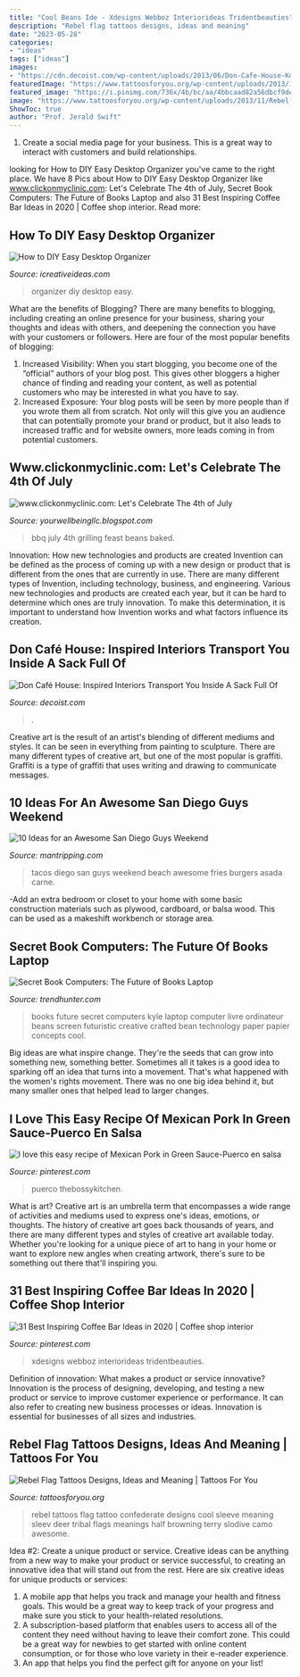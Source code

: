 ```yaml
---
title: "Cool Beans Ide - Xdesigns Webboz Interiorideas Tridentbeauties"
description: "Rebel flag tattoos designs, ideas and meaning"
date: "2023-05-28"
categories:
- "ideas"
tags: ["ideas"]
images:
- "https://cdn.decoist.com/wp-content/uploads/2013/06/Don-Cafe-House-Kosovo-5.jpg"
featuredImage: "https://www.tattoosforyou.org/wp-content/uploads/2013/11/Rebel-Flag-Tattoo.jpg"
featured_image: "https://i.pinimg.com/736x/4b/bc/aa/4bbcaad82a56dbcf9deb0acd4fee5894.jpg"
image: "https://www.tattoosforyou.org/wp-content/uploads/2013/11/Rebel-Flag-Tattoo.jpg"
ShowToc: true
author: "Prof. Jerald Swift"
---
```



1. Create a social media page for your business. This is a great way to interact with customers and build relationships.

	

		
looking for How to DIY Easy Desktop Organizer you've came to the right place. We have 8 Pics about How to DIY Easy Desktop Organizer like www.clickonmyclinic.com: Let&#039;s Celebrate The 4th of July, Secret Book Computers: The Future of Books Laptop and also 31 Best Inspiring Coffee Bar Ideas in 2020 | Coffee shop interior. Read more:
		
    
## How To DIY Easy Desktop Organizer

<img loading=lazy src="https://www.icreativeideas.com/wp-content/uploads/2014/06/How-to-DIY-Easy-Desktop-Organizer-thumb.jpg" onerror="this.onerror=null;this.src='https://tse2.mm.bing.net/th?id=OIP.lvAmvjs9z0ihIb9x957xrgHaHa&amp;pid=15.1';" alt="How to DIY Easy Desktop Organizer">

_Source: icreativeideas.com_

>organizer diy desktop easy. 

	

What are the benefits of Blogging?
There are many benefits to blogging, including creating an online presence for your business, sharing your thoughts and ideas with others, and deepening the connection you have with your customers or followers. Here are four of the most popular benefits of blogging: 
1. Increased Visibility: When you start blogging, you become one of the “official” authors of your blog post. This gives other bloggers a higher chance of finding and reading your content, as well as potential customers who may be interested in what you have to say. 
2. Increased Exposure: Your blog posts will be seen by more people than if you wrote them all from scratch. Not only will this give you an audience that can potentially promote your brand or product, but it also leads to increased traffic and for website owners, more leads coming in from potential customers. 

    
## Www.clickonmyclinic.com: Let&#039;s Celebrate The 4th Of July

<img loading=lazy src="https://lh3.googleusercontent.com/proxy/_ITyZuUZSeqaMS2pt1eH_b5Ntvp8umQdaD-FZFHST9m56GbY4Ymqm1tN18IlE4L-QRqvQ6sHZ0rsCtjfur_2y_zPCkgsAte5v5V4SSfnIeaj2RFn5eOEG4KvLyHHkQ=w1200-h630-p-k-no-nu" onerror="this.onerror=null;this.src='https://tse2.mm.bing.net/th?id=OIP.7O8cuWqMTojBTlZ3KkZV5gHaFj&amp;pid=15.1';" alt="www.clickonmyclinic.com: Let&#039;s Celebrate The 4th of July">

_Source: yourwellbeingllc.blogspot.com_

>bbq july 4th grilling feast beans baked. 

	

Innovation: How new technologies and products are created
Invention can be defined as the process of coming up with a new design or product that is different from the ones that are currently in use. There are many different types of Invention, including technology, business, and engineering. 
 Various new technologies and products are created each year, but it can be hard to determine which ones are truly innovation. To make this determination, it is important to understand how Invention works and what factors influence its creation.

    
## Don Café House: Inspired Interiors Transport You Inside A Sack Full Of

<img loading=lazy src="https://cdn.decoist.com/wp-content/uploads/2013/06/Don-Cafe-House-Kosovo-5.jpg" onerror="this.onerror=null;this.src='https://tse1.mm.bing.net/th?id=OIP.pjTw0G4eiEfCWWIhGcxiGgHaE7&amp;pid=15.1';" alt="Don Café House: Inspired Interiors Transport You Inside A Sack Full Of">

_Source: decoist.com_

>. 

	

Creative art is the result of an artist's blending of different mediums and styles. It can be seen in everything from painting to sculpture. There are many different types of creative art, but one of the most popular is graffiti. Graffiti is a type of graffiti that uses writing and drawing to communicate messages.

    
## 10 Ideas For An Awesome San Diego Guys Weekend

<img loading=lazy src="http://www.mantripping.com/images/stories/san-diego-guys-weekend/beach-tacos.jpg" onerror="this.onerror=null;this.src='https://tse3.mm.bing.net/th?id=OIP.X-UovrlmNxVmjzBSVvJqzgHaKg&amp;pid=15.1';" alt="10 Ideas for an Awesome San Diego Guys Weekend">

_Source: mantripping.com_

>tacos diego san guys weekend beach awesome fries burgers asada carne. 

	

-Add an extra bedroom or closet to your home with some basic construction materials such as plywood, cardboard, or balsa wood. This can be used as a makeshift workbench or storage area. 

    
## Secret Book Computers: The Future Of Books Laptop

<img loading=lazy src="http://cdn.trendhunterstatic.com/thumbs/technologys-impact-on-society-kyle-beans-the-future-of-books.jpeg" onerror="this.onerror=null;this.src='https://tse4.mm.bing.net/th?id=OIP.NoKT1TPt2pTU-HIPcT7mqAAAAA&amp;pid=15.1';" alt="Secret Book Computers: The Future of Books Laptop">

_Source: trendhunter.com_

>books future secret computers kyle laptop computer livre ordinateur beans screen futuristic creative crafted bean technology paper papier concepts cool. 

	

Big ideas are what inspire change. They're the seeds that can grow into something new, something better. Sometimes all it takes is a good idea to sparking off an idea that turns into a movement. That's what happened with the women's rights movement. There was no one big idea behind it, but many smaller ones that helped lead to larger changes.

    
## I Love This Easy Recipe Of Mexican Pork In Green Sauce-Puerco En Salsa

<img loading=lazy src="https://i.pinimg.com/736x/d5/fa/4a/d5fa4a46fb28bf54d16020162ba6a38c.jpg" onerror="this.onerror=null;this.src='https://tse3.mm.bing.net/th?id=OIP.sw92WpTppJ43m2uJmtkgIgHaLH&amp;pid=15.1';" alt="I love this easy recipe of Mexican Pork in Green Sauce-Puerco en salsa">

_Source: pinterest.com_

>puerco thebossykitchen. 

	

What is art?
Creative art is an umbrella term that encompasses a wide range of activities and mediums used to express one's ideas, emotions, or thoughts. The history of creative art goes back thousands of years, and there are many different types and styles of creative art available today. Whether you're looking for a unique piece of art to hang in your home or want to explore new angles when creating artwork, there's sure to be something out there that'll inspiring you.

    
## 31 Best Inspiring Coffee Bar Ideas In 2020 | Coffee Shop Interior

<img loading=lazy src="https://i.pinimg.com/736x/4b/bc/aa/4bbcaad82a56dbcf9deb0acd4fee5894.jpg" onerror="this.onerror=null;this.src='https://tse1.mm.bing.net/th?id=OIP.XJO6_GrMDboGtaw4uWrvGwHaLx&amp;pid=15.1';" alt="31 Best Inspiring Coffee Bar Ideas in 2020 | Coffee shop interior">

_Source: pinterest.com_

>xdesigns webboz interiorideas tridentbeauties. 

	

Definition of innovation: What makes a product or service innovative?
Innovation is the process of designing, developing, and testing a new product or service to improve customer experience or performance. It can also refer to creating new business processes or ideas. Innovation is essential for businesses of all sizes and industries.

    
## Rebel Flag Tattoos Designs, Ideas And Meaning | Tattoos For You

<img loading=lazy src="https://www.tattoosforyou.org/wp-content/uploads/2013/11/Rebel-Flag-Tattoo.jpg" onerror="this.onerror=null;this.src='https://tse3.mm.bing.net/th?id=OIP.l_0u82i0SBia1yaN4umLzAHaJ6&amp;pid=15.1';" alt="Rebel Flag Tattoos Designs, Ideas and Meaning | Tattoos For You">

_Source: tattoosforyou.org_

>rebel tattoos flag tattoo confederate designs cool sleeve meaning sleev deer tribal flags meanings half browning terry slodive camo awesome. 

	

Idea #2: Create a unique product or service.
Creative ideas can be anything from a new way to make your product or service successful, to creating an innovative idea that will stand out from the rest. Here are six creative ideas for unique products or services: 
1. A mobile app that helps you track and manage your health and fitness goals. This would be a great way to keep track of your progress and make sure you stick to your health-related resolutions. 
2. A subscription-based platform that enables users to access all of the content they need without having to leave their comfort zone. This could be a great way for newbies to get started with online content consumption, or for those who love variety in their e-reader experience. 
3. An app that helps you find the perfect gift for anyone on your list!

